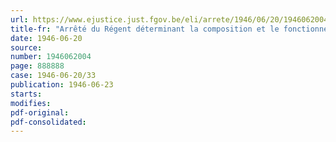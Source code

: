 ```yaml
---
url: https://www.ejustice.just.fgov.be/eli/arrete/1946/06/20/1946062004/justel
title-fr: "Arrêté du Régent déterminant la composition et le fonctionnement des cabinets ministériels"
date: 1946-06-20
source:
number: 1946062004
page: 888888
case: 1946-06-20/33
publication: 1946-06-23
starts:
modifies:
pdf-original:
pdf-consolidated:
---
```


